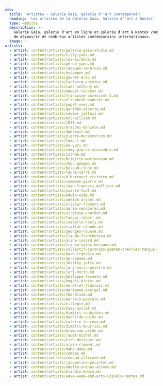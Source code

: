 ```yaml
---
seo:
  title: 'Artistes - Galerie Gaïa, galerie d''art contemporain'
  heading: 'Les artistes de la Galerie Gaïa, Galerie d''art à Nantes'
  type: website
  description: >-
    Galerie Gaïa, galerie d'art en ligne et galerie d'art à Nantes vous propose
    de découvrir de nombreux artistes contemporains internationaux.
  image: ''
artists:
  - artist: content/artists/galerie-gaia-studio.md
  - artist: content/artists/tilly-yves.md
  - artist: content/artists/lux-miranda.md
  - artist: content/artists/peron-yann.md
  - artist: content/artists/jacques-le-brusq.md
  - artist: content/artists/estampes.md
  - artist: content/artists/gouret-eric.md
  - artist: content/artists/leclercq-antoine.md
  - artist: content/artists/caer-anthony.md
  - artist: content/artists/mauger-vincent.md
  - artist: content/artists/francoise-paressant-1.md
  - artist: content/artists/elisabeth-wadecki.md
  - artist: content/artists/popet-yves.md
  - artist: content/artists/garibbo-alberte.md
  - artist: content/artists/xavier-jallais.md
  - artist: content/artists/byl-william.md
  - artist: content/artists/1011.md
  - artist: content/artists/bragoni-daniele.md
  - artist: content/artists/dubreuil.md
  - artist: content/artists/pierre-muckensturm.md
  - artist: content/artists/toma-l.md
  - artist: content/artists/wu-yuzi.md
  - artist: content/artists/remy-pierre-alexandre.md
  - artist: content/artists/isthme.md
  - artist: content/artists/brigitte-marionneau.md
  - artist: content/artists/zhou-gongmo.md
  - artist: content/artists/belaud-cindy.md
  - artist: content/artists/laure-carre.md
  - artist: content/artists/d-harcourt-victoire.md
  - artist: content/artists/soemone-pierre.md
  - artist: content/artists/jean-francois-molliere.md
  - artist: content/artists/pierre-tual.md
  - artist: content/artists/edwin-wide.md
  - artist: content/artists/annick-argant.md
  - artist: content/artists/olivier-fremont.md
  - artist: content/artists/marie-vandooren.md
  - artist: content/artists/virginie-chardon.md
  - artist: content/artists/tangui-robert.md
  - artist: content/artists/isabelle-healy.md
  - artist: content/artists/viallat-claude.md
  - artist: content/artists/georges-rousse.md
  - artist: content/artists/claude-francheteau.md
  - artist: content/artists/aline-isoard.md
  - artist: content/artists/franco-salas-borquez.md
  - artist: content/artists/collectif-jeronimo-gaetan-chevrier-tangui-robert.md
  - artist: content/artists/bard-francois.md
  - artist: content/artists/go-segawa.md
  - artist: content/artists/shirley-jaffe.md
  - artist: content/artists/jorj-morin-peintre.md
  - artist: content/artists/jorj-morin.md
  - artist: content/artists/philippe-lecomte.md
  - artist: content/artists/engels-didier.md
  - artist: content/artists/morellet-francois.md
  - artist: content/artists/marianne-abergel.md
  - artist: content/artists/the-blind.md
  - artist: content/artists/parrein-pascale.md
  - artist: content/artists/villegle.md
  - artist: content/artists/kazy-usclef.md
  - artist: content/artists/dimitri-roubichou.md
  - artist: content/artists/mathilde-guiho.md
  - artist: content/artists/valerie-le-roux.md
  - artist: content/artists/dimitri-bourriau.md
  - artist: content/artists/bram-van-velde.md
  - artist: content/artists/jouet-michel.md
  - artist: content/artists/rich-designer.md
  - artist: content/artists/alain-clement.md
  - artist: content/artists/daha-daha.md
  - artist: content/artists/combas.md
  - artist: content/artists/renaud-allirand.md
  - artist: content/artists/jacqueline-pecantet.md
  - artist: content/artists/adolfo-arenas-alonso.md
  - artist: content/artists/blandin-edwin.md
  - artist: content/artists/wave-week-end-arts-visuels-nantes.md
---
```


